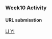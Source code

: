 ### Week10 Activity

#### URL submisstion

[LI YI](https://maifengyuan.github.io/Test/my%20memory%20with%20my%20rabbit.html)
[]()
